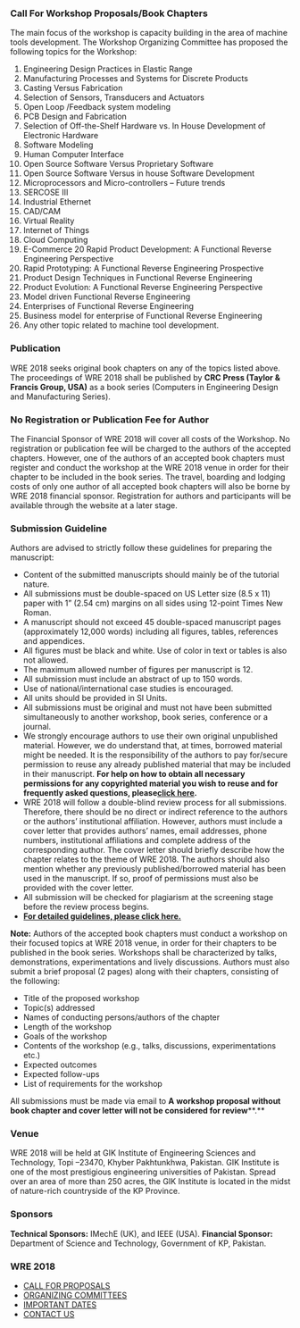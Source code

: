 ### Call For Workshop Proposals/Book Chapters
The main focus of the workshop is capacity building in the area of machine tools development. The Workshop Organizing Committee has proposed the following topics for the Workshop:
1. Engineering Design Practices in Elastic Range
2. Manufacturing Processes and Systems for Discrete Products
3. Casting Versus Fabrication
4. Selection of Sensors, Transducers and Actuators
5. Open Loop /Feedback system modeling
6. PCB Design and Fabrication
7. Selection of Off-the-Shelf Hardware vs. In House Development of Electronic Hardware
8. Software Modeling
9. Human Computer Interface
10. Open Source Software Versus Proprietary Software
11. Open Source Software Versus in house Software Development
12. Microprocessors and Micro-controllers – Future trends
13. SERCOSE III
14. Industrial Ethernet 
15. CAD/CAM 
16. Virtual Reality
17. Internet of Things 
18. Cloud Computing
19. E-Commerce
20 Rapid Product Development: A Functional Reverse Engineering Perspective
21. Rapid Prototyping: A Functional Reverse Engineering Prospective
22. Product Design Techniques in Functional Reverse Engineering 
23. Product Evolution: A Functional Reverse Engineering Perspective
24. Model driven Functional Reverse Engineering 
25. Enterprises of Functional Reverse Engineering 
26. Business model for enterprise of Functional Reverse Engineering
27. Any other topic related to machine tool development. 
### Publication
WRE 2018 seeks original book chapters on any of the topics listed above. The proceedings of WRE 2018 shall be published by **CRC Press (Taylor & Francis Group, USA)** as a book series (Computers in Engineering Design and Manufacturing Series).
### No Registration or Publication Fee for Author
The Financial Sponsor of WRE 2018 will cover all costs of the Workshop. No registration or publication fee will be charged to the authors of the accepted chapters. However, one of the authors of an accepted book chapters must register and conduct the workshop at the WRE 2018 venue in order for their chapter to be included in the book series. The travel, boarding and lodging costs of only one author of all accepted book chapters will also be borne by WRE 2018 financial sponsor. Registration for authors and participants will be available through the website at a later stage.
### Submission Guideline
Authors are advised to strictly follow these guidelines for preparing the manuscript:
  * Content of the submitted manuscripts should mainly be of the tutorial nature.
  * All submissions must be double-spaced on US Letter size (8.5 x 11) paper with 1” (2.54 cm) margins on all sides using 12-point Times New Roman. 
  * A manuscript should not exceed 45 double-spaced manuscript pages (approximately 12,000 words) including all figures, tables, references and appendices.
  * All figures must be black and white. Use of color in text or tables is also not allowed.
  * The maximum allowed number of figures per manuscript is 12.
  * All submission must include an abstract of up to 150 words.
  * Use of national/international case studies is encouraged.
  * All units should be provided in SI Units.
  * All submissions must be original and must not have been submitted simultaneously to another workshop, book series, conference or a journal.
  * We strongly encourage authors to use their own original unpublished material. However, we do understand that, at times, borrowed material might be needed. It is the responsibility of the authors to pay for/secure permission to reuse any already published material that may be included in their manuscript. **For help on how to obtain all necessary permissions for any copyrighted material you wish to reuse and for frequently asked questions, please[click here](https://giki.edu.pk/wp-content/uploads/2019/10/Permission-FAQS.pdf).**
  * WRE 2018 will follow a double-blind review process for all submissions. Therefore, there should be no direct or indirect reference to the authors or the authors’ institutional affiliation. However, authors must include a cover letter that provides authors’ names, email addresses, phone numbers, institutional affiliations and complete address of the corresponding author. The cover letter should briefly describe how the chapter relates to the theme of WRE 2018. The authors should also mention whether any previously published/borrowed material has been used in the manuscript. If so, proof of permissions must also be provided with the cover letter. 
  * All submission will be checked for plagiarism at the screening stage before the review process begins.
  * **[For detailed guidelines, please click here.](https://giki.edu.pk/wp-content/uploads/2019/10/Guidelines-for-Authors.zip)**


**Note:** Authors of the accepted book chapters must conduct a workshop on their focused topics at WRE 2018 venue, in order for their chapters to be published in the book series. Workshops shall be characterized by talks, demonstrations, experimentations and lively discussions. Authors must also submit a brief proposal (2 pages) along with their chapters, consisting of the following:
  * Title of the proposed workshop
  * Topic(s) addressed
  * Names of conducting persons/authors of the chapter
  * Length of the workshop
  * Goals of the workshop
  * Contents of the workshop (e.g., talks, discussions, experimentations etc.)
  * Expected outcomes
  * Expected follow-ups
  * List of requirements for the workshop


All submissions must be made via email to **A** **workshop proposal without book chapter and cover letter will not be considered for review****.**
### Venue
WRE 2018 will be held at GIK Institute of Engineering Sciences and Technology, Topi –23470, Khyber Pakhtunkhwa, Pakistan. GIK Institute is one of the most prestigious engineering universities of Pakistan. Spread over an area of more than 250 acres, the GIK Institute is located in the midst of nature-rich countryside of the KP Province.
### Sponsors
**Technical Sponsors:** IMechE (UK), and IEEE (USA).
**Financial Sponsor:** Department of Science and Technology, Government of KP, Pakistan.
### WRE 2018
  * [CALL FOR PROPOSALS](https://giki.edu.pk/rd/rd-fcs/wre2018/call-for-proposal18/)
  * [ORGANIZING COMMITTEES](https://giki.edu.pk/rd/rd-fcs/wre2018/organizing-committees18/)
  * [IMPORTANT DATES](https://giki.edu.pk/rd/rd-fcs/wre2018/important-dates18/)
  * [CONTACT US](https://giki.edu.pk/rd/rd-fcs/wre2018/contact-us18/)


